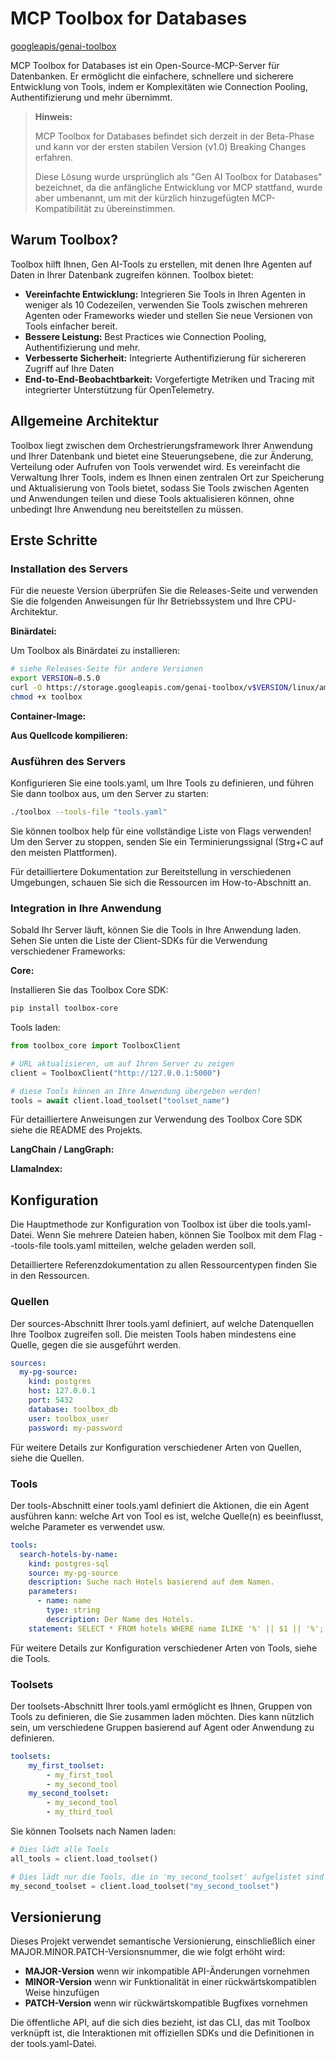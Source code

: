 # MCP Toolbox for Databases

[googleapis/genai-toolbox](https://github.com/googleapis/genai-toolbox/tree/main?utm_source=tldrdata)

MCP Toolbox for Databases ist ein Open-Source-MCP-Server für Datenbanken. Er ermöglicht die einfachere, schnellere und sicherere Entwicklung von Tools, indem er Komplexitäten wie Connection Pooling, Authentifizierung und mehr übernimmt.

> **Hinweis:**
> 
> MCP Toolbox for Databases befindet sich derzeit in der Beta-Phase und kann vor der ersten stabilen Version (v1.0) Breaking Changes erfahren.
> 
> Diese Lösung wurde ursprünglich als "Gen AI Toolbox for Databases" bezeichnet, da die anfängliche Entwicklung vor MCP stattfand, wurde aber umbenannt, um mit der kürzlich hinzugefügten MCP-Kompatibilität zu übereinstimmen.

## Warum Toolbox?

Toolbox hilft Ihnen, Gen AI-Tools zu erstellen, mit denen Ihre Agenten auf Daten in Ihrer Datenbank zugreifen können. Toolbox bietet:

- **Vereinfachte Entwicklung:** Integrieren Sie Tools in Ihren Agenten in weniger als 10 Codezeilen, verwenden Sie Tools zwischen mehreren Agenten oder Frameworks wieder und stellen Sie neue Versionen von Tools einfacher bereit.
- **Bessere Leistung:** Best Practices wie Connection Pooling, Authentifizierung und mehr.
- **Verbesserte Sicherheit:** Integrierte Authentifizierung für sichereren Zugriff auf Ihre Daten
- **End-to-End-Beobachtbarkeit:** Vorgefertigte Metriken und Tracing mit integrierter Unterstützung für OpenTelemetry.

## Allgemeine Architektur

Toolbox liegt zwischen dem Orchestrierungsframework Ihrer Anwendung und Ihrer Datenbank und bietet eine Steuerungsebene, die zur Änderung, Verteilung oder Aufrufen von Tools verwendet wird. Es vereinfacht die Verwaltung Ihrer Tools, indem es Ihnen einen zentralen Ort zur Speicherung und Aktualisierung von Tools bietet, sodass Sie Tools zwischen Agenten und Anwendungen teilen und diese Tools aktualisieren können, ohne unbedingt Ihre Anwendung neu bereitstellen zu müssen.

## Erste Schritte

### Installation des Servers

Für die neueste Version überprüfen Sie die Releases-Seite und verwenden Sie die folgenden Anweisungen für Ihr Betriebssystem und Ihre CPU-Architektur.

**Binärdatei:**

Um Toolbox als Binärdatei zu installieren:

```bash
# siehe Releases-Seite für andere Versionen
export VERSION=0.5.0
curl -O https://storage.googleapis.com/genai-toolbox/v$VERSION/linux/amd64/toolbox
chmod +x toolbox
```

**Container-Image:**

**Aus Quellcode kompilieren:**

### Ausführen des Servers

Konfigurieren Sie eine tools.yaml, um Ihre Tools zu definieren, und führen Sie dann toolbox aus, um den Server zu starten:

```bash
./toolbox --tools-file "tools.yaml"
```

Sie können toolbox help für eine vollständige Liste von Flags verwenden! Um den Server zu stoppen, senden Sie ein Terminierungssignal (Strg+C auf den meisten Plattformen).

Für detailliertere Dokumentation zur Bereitstellung in verschiedenen Umgebungen, schauen Sie sich die Ressourcen im How-to-Abschnitt an.

### Integration in Ihre Anwendung

Sobald Ihr Server läuft, können Sie die Tools in Ihre Anwendung laden. Sehen Sie unten die Liste der Client-SDKs für die Verwendung verschiedener Frameworks:

**Core:**

Installieren Sie das Toolbox Core SDK:

```bash
pip install toolbox-core
```

Tools laden:

```python
from toolbox_core import ToolboxClient

# URL aktualisieren, um auf Ihren Server zu zeigen
client = ToolboxClient("http://127.0.0.1:5000")

# diese Tools können an Ihre Anwendung übergeben werden! 
tools = await client.load_toolset("toolset_name")
```

Für detailliertere Anweisungen zur Verwendung des Toolbox Core SDK siehe die README des Projekts.

**LangChain / LangGraph:**

**LlamaIndex:**

## Konfiguration

Die Hauptmethode zur Konfiguration von Toolbox ist über die tools.yaml-Datei. Wenn Sie mehrere Dateien haben, können Sie Toolbox mit dem Flag --tools-file tools.yaml mitteilen, welche geladen werden soll.

Detailliertere Referenzdokumentation zu allen Ressourcentypen finden Sie in den Ressourcen.

### Quellen

Der sources-Abschnitt Ihrer tools.yaml definiert, auf welche Datenquellen Ihre Toolbox zugreifen soll. Die meisten Tools haben mindestens eine Quelle, gegen die sie ausgeführt werden.

```yaml
sources:
  my-pg-source:
    kind: postgres
    host: 127.0.0.1
    port: 5432
    database: toolbox_db
    user: toolbox_user
    password: my-password
```

Für weitere Details zur Konfiguration verschiedener Arten von Quellen, siehe die Quellen.

### Tools

Der tools-Abschnitt einer tools.yaml definiert die Aktionen, die ein Agent ausführen kann: welche Art von Tool es ist, welche Quelle(n) es beeinflusst, welche Parameter es verwendet usw.

```yaml
tools:
  search-hotels-by-name:
    kind: postgres-sql
    source: my-pg-source
    description: Suche nach Hotels basierend auf dem Namen.
    parameters:
      - name: name
        type: string
        description: Der Name des Hotels.
    statement: SELECT * FROM hotels WHERE name ILIKE '%' || $1 || '%';
```

Für weitere Details zur Konfiguration verschiedener Arten von Tools, siehe die Tools.

### Toolsets

Der toolsets-Abschnitt Ihrer tools.yaml ermöglicht es Ihnen, Gruppen von Tools zu definieren, die Sie zusammen laden möchten. Dies kann nützlich sein, um verschiedene Gruppen basierend auf Agent oder Anwendung zu definieren.

```yaml
toolsets:
    my_first_toolset:
        - my_first_tool
        - my_second_tool
    my_second_toolset:
        - my_second_tool
        - my_third_tool
```

Sie können Toolsets nach Namen laden:

```python
# Dies lädt alle Tools
all_tools = client.load_toolset()

# Dies lädt nur die Tools, die in 'my_second_toolset' aufgelistet sind
my_second_toolset = client.load_toolset("my_second_toolset")
```

## Versionierung

Dieses Projekt verwendet semantische Versionierung, einschließlich einer MAJOR.MINOR.PATCH-Versionsnummer, die wie folgt erhöht wird:

- **MAJOR-Version** wenn wir inkompatible API-Änderungen vornehmen
- **MINOR-Version** wenn wir Funktionalität in einer rückwärtskompatiblen Weise hinzufügen
- **PATCH-Version** wenn wir rückwärtskompatible Bugfixes vornehmen

Die öffentliche API, auf die sich dies bezieht, ist das CLI, das mit Toolbox verknüpft ist, die Interaktionen mit offiziellen SDKs und die Definitionen in der tools.yaml-Datei.